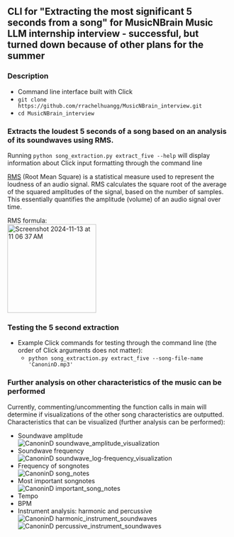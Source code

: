 ## CLI for "Extracting the most significant 5 seconds from a song" for MusicNBrain Music LLM internship interview - successful, but turned down because of other plans for the summer

### Description

- Command line interface built with Click
- `git clone https://github.com/rrachelhuangg/MusicNBrain_interview.git`
- `cd MusicNBrain_interview`

### Extracts the loudest 5 seconds of a song based on an analysis of its soundwaves using RMS. 

Running `python song_extraction.py extract_five --help` will display information about Click input formatting through the command line

[RMS](https://www.larsondavis.com/learn/sound-vibe-basics/sound-measurement-terminology) (Root Mean Square) is a statistical measure used to represent the loudness of an audio signal. RMS calculates the square root of the average
of the squared amplitudes of the signal, based on the number of samples. This essentially quantifies the amplitude (volume) of an audio signal over time.

RMS formula: <br/> <img width="200" alt="Screenshot 2024-11-13 at 11 06 37 AM" src="https://github.com/user-attachments/assets/0f0eaf72-1da9-4c45-9d2a-3ccb598da431">


### Testing the 5 second extraction
- Example Click commands for testing through the command line (the order of Click arguments does not matter):
  - `python song_extraction.py extract_five --song-file-name 'CanoninD.mp3'`
  
### Further analysis on other characteristics of the music can be performed

Currently, commenting/uncommenting the function calls in main will determine if visualizations of the other song characteristics are outputted. Characteristics that can be visualized (further analysis can be performed):

- Soundwave amplitude
<br/> ![CanoninD soundwave_amplitude_visualization](https://github.com/user-attachments/assets/827b6769-0997-40b6-b070-5efdd2f5cf1c)
- Soundwave frequency
<br/> ![CanoninD soundwave_log-frequency_visualization](https://github.com/user-attachments/assets/e4ffbe89-98aa-43e6-b4d8-1d3a6bc464bf)
- Frequency of songnotes
<br/>![CanoninD song_notes](https://github.com/user-attachments/assets/65a26c29-354a-49d8-86ee-dabb34ccd828)
- Most important songnotes
<br/>![CanoninD important_song_notes](https://github.com/user-attachments/assets/f509844c-6f3f-47e9-b300-fdb400818f35)
- Tempo
- BPM
- Instrument analysis: harmonic and percussive
<br/>![CanoninD harmonic_instrument_soundwaves](https://github.com/user-attachments/assets/41e608ad-6d7c-414b-adab-72ab055bc257)
<br/>![CanoninD percussive_instrument_soundwaves](https://github.com/user-attachments/assets/b6a5729c-b234-43c1-982c-8efa9ee45ce0)


